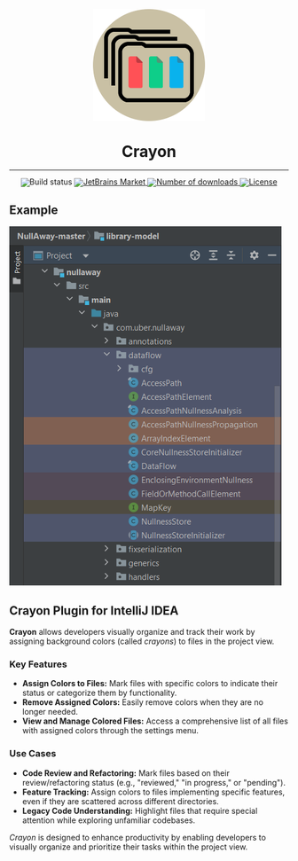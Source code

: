 <div align="center" style="line-height: 1;">
  <img src="https://github.com/V-Kaze/crayon/blob/main/src/main/resources/META-INF/pluginIcon.svg?raw=true" width="40%" alt="Crayon" />
  <h1>Crayon</h1>
</div>
<hr>
<div align="center" style="line-height: 1;">
  <img alt="Build status" src="https://github.com/V-Kaze/crayon/workflows/Build/badge.svg" />
  <a href="https://plugins.jetbrains.com/plugin/26210">
    <img alt="JetBrains Market" src="https://img.shields.io/jetbrains/plugin/v/26210.svg" />
  </a>
  <a href="https://plugins.jetbrains.com/plugin/26210">
    <img alt="Number of downloads" src="https://img.shields.io/jetbrains/plugin/d/26210.svg" />
  </a>
  <a href="https://github.com/V-Kaze/crayon/blob/main/LICENSE">
    <img alt="License" src="https://img.shields.io/badge/Code_License-MIT-f5de53?&color=f5de53" />
  </a>
</div>

## Example

![Crayon example](https://github.com/V-Kaze/crayon/raw/main/screenshots/project_view.png)

<!-- Plugin description -->
<h2>Crayon Plugin for IntelliJ IDEA</h2>
<p><strong>Crayon</strong> allows  developers visually organize and track their work by assigning
background colors (called <em>crayons</em>) to files in the project view.</p>
<h3>Key Features</h3>
<ul>
  <li><strong>Assign Colors to Files:</strong> Mark files with specific colors to indicate their status or categorize them by functionality.</li>
  <li><strong>Remove Assigned Colors:</strong> Easily remove colors when they are no longer needed.</li>
  <li><strong>View and Manage Colored Files:</strong> Access a comprehensive list of all files with assigned colors through the settings menu.</li>
</ul>
<h3>Use Cases</h3>
<ul>
  <li><strong>Code Review and Refactoring:</strong> Mark files based on their review/refactoring status (e.g., "reviewed," "in progress," or "pending").</li>
  <li><strong>Feature Tracking:</strong> Assign colors to files implementing specific features, even if they are scattered across different directories.</li>
  <li><strong>Legacy Code Understanding:</strong> Highlight files that require special attention while exploring unfamiliar codebases.</li>
</ul>
<p><em>Crayon</em> is designed to enhance productivity by enabling developers to visually organize and prioritize their tasks within the project view.</p>
<!-- Plugin description end -->